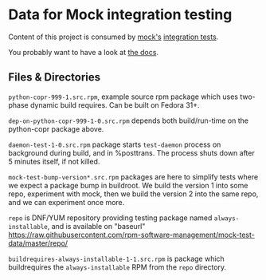 Data for Mock integration testing
=================================

Content of this project is consumed by
[mock's](https://github.com/rpm-software-management/mock/tree/master/mock/integration-tests)
[integration tests](https://github.com/rpm-software-management/mock/tree/master/mock/integration-tests).

You probably want to have a look at [the docs](https://raw.githubusercontent.com/rpm-software-management/mock/master/mock/docs/release-instructions.txt).

Files & Directories
-------------------

`python-copr-999-1.src.rpm`, example source rpm package which uses two-phase
dynamic build requires.  Can be built on Fedora 31+.

`dep-on-python-copr-999-1-0.src.rpm` depends both build/run-time on the
python-copr package above.

`daemon-test-1-0.src.rpm` package starts `test-daemon` process on background
during build, and in %posttrans.  The process shuts down after 5 minutes itself,
if not killed.

`mock-test-bump-version*.src.rpm` packages are here to simplify tests where we
expect a package bump in buildroot.  We build the version 1 into some repo,
experiment with mock, then we build the version 2 into the same repo, and we can
experiment once more.

`repo` is DNF/YUM repository providing testing package named
`always-installable`, and is available on "baseurl"
https://raw.githubusercontent.com/rpm-software-management/mock-test-data/master/repo/

`buildrequires-always-installable-1-1.src.rpm` is package which buildrequires
the `always-installable` RPM from the `repo` directory.

